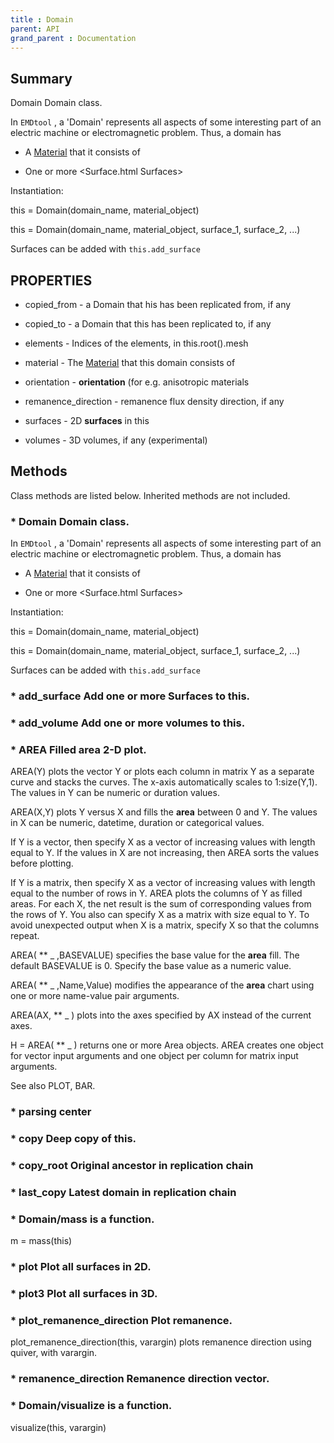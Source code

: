 ```yaml
---
title : Domain
parent: API
grand_parent : Documentation
---
```

## Summary
Domain Domain class.

In `EMDtool` , a 'Domain' represents all aspects of some interesting part of an
electric machine or electromagnetic problem. Thus, a domain has

* A [Material](Material.html) that it consists of

* One or more <Surface.html Surfaces>

Instantiation:

this = Domain(domain_name, material_object)

this = Domain(domain_name, material_object, surface_1, surface_2,
...)

Surfaces can be added with `this.add_surface`
## PROPERTIES
* copied_from - a Domain that his has been replicated from, if any

* copied_to - a Domain that this has been replicated to, if any

* elements - Indices of the elements, in this.root().mesh

* material - The [Material](Material.html) that this domain consists of

* orientation - **orientation** (for e.g. anisotropic materials

* remanence_direction - remanence flux density direction, if any

* surfaces - 2D **surfaces** in this

* volumes - 3D volumes, if any (experimental)

## Methods
Class methods are listed below. Inherited methods are not included.
### * Domain **Domain** class.

In `EMDtool` , a 'Domain' represents all aspects of some interesting part of an
electric machine or electromagnetic problem. Thus, a domain has

* A [Material](Material.html) that it consists of

* One or more <Surface.html Surfaces>

Instantiation:

this = Domain(domain_name, material_object)

this = Domain(domain_name, material_object, surface_1, surface_2,
...)

Surfaces can be added with `this.add_surface`

### * add_surface Add one or more Surfaces to this.

### * add_volume Add one or more volumes to this.

### * AREA  Filled **area** 2-D plot.
AREA(Y) plots the vector Y or plots each column in matrix Y as a
separate curve and stacks the curves. The x-axis automatically
scales to 1:size(Y,1). The values in Y can be numeric or duration
values.

AREA(X,Y) plots Y versus X and fills the **area** between 0 and Y. The
values in X can be numeric, datetime, duration or categorical
values.

If Y is a vector, then specify X as a vector of increasing
values with length equal to Y. If the values in X are not
increasing, then AREA sorts the values before plotting.

If Y is a matrix, then specify X as a vector of increasing
values with length equal to the number of rows in Y. AREA plots
the columns of Y as filled areas. For each X, the net result is
the sum of corresponding values from the rows of Y. You also
can specify X as a matrix with size equal to Y. To avoid
unexpected output when X is a matrix, specify X so that the
columns repeat.

AREA( ** _ ,BASEVALUE) specifies the base value for the **area** fill.
The default BASEVALUE is 0. Specify the base value as a numeric
value.

AREA( ** _ ,Name,Value) modifies the appearance of the **area** chart
using one or more name-value pair arguments.

AREA(AX, ** _ ) plots into the axes specified by AX instead of the
current axes.

H = AREA( ** _ ) returns one or more Area objects. AREA creates one
object for vector input arguments and one object per column for
matrix input arguments.

See also PLOT, BAR.

### * parsing center

### * copy Deep **copy** of this.

### * copy_root Original ancestor in replication chain

### * last_copy Latest domain in replication chain

### * Domain/mass is a function.
m = mass(this)

### * plot Plot all surfaces in 2D.

### * plot3 Plot all surfaces in 3D.

### * plot_remanence_direction Plot remanence.

plot_remanence_direction(this, varargin) plots remanence
direction using quiver, with varargin.

### * remanence_direction Remanence direction vector.

### * Domain/visualize is a function.
visualize(this, varargin)

